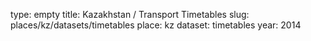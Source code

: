 type: empty
title: Kazakhstan / Transport Timetables
slug: places/kz/datasets/timetables
place: kz
dataset: timetables
year: 2014
